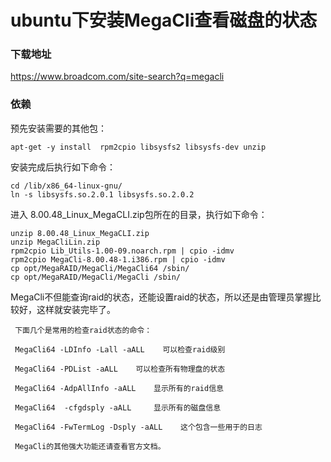 # ubuntu下安装MegaCli查看磁盘的状态
###  下载地址
https://www.broadcom.com/site-search?q=megacli

### 依赖
预先安装需要的其他包：
```
apt-get -y install  rpm2cpio libsysfs2 libsysfs-dev unzip
```
 安装完成后执行如下命令：
```
cd /lib/x86_64-linux-gnu/
ln -s libsysfs.so.2.0.1 libsysfs.so.2.0.2
```
进入 8.00.48_Linux_MegaCLI.zip包所在的目录，执行如下命令：
```
unzip 8.00.48_Linux_MegaCLI.zip
unzip MegaCliLin.zip
rpm2cpio Lib_Utils-1.00-09.noarch.rpm | cpio -idmv
rpm2cpio MegaCli-8.00.48-1.i386.rpm | cpio -idmv
cp opt/MegaRAID/MegaCli/MegaCli64 /sbin/
cp opt/MegaRAID/MegaCli/MegaCli /sbin/
```
MegaCli不但能查询raid的状态，还能设置raid的状态，所以还是由管理员掌握比较好，这样就安装完毕了。

     下面几个是常用的检查raid状态的命令：

     MegaCli64 -LDInfo -Lall -aALL    可以检查raid级别

     MegaCli64 -PDList -aALL    可以检查所有物理盘的状态

     MegaCli64 -AdpAllInfo -aALL    显示所有的raid信息

     MegaCli64  -cfgdsply -aALL     显示所有的磁盘信息

     MegaCli64 -FwTermLog -Dsply -aALL    这个包含一些用于的日志

     MegaCli的其他强大功能还请查看官方文档。

